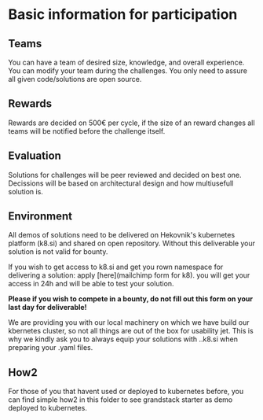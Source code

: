 # Basic information for participation

## Teams
You can have a team of desired size, knowledge, and overall experience. You can modify your team during the challenges. You only need to assure all given code/solutions are open source.

## Rewards
Rewards are decided on 500€ per cycle, if the size of an reward changes all teams will be notified before the challenge itself.

## Evaluation
Solutions for challenges will be peer reviewed and decided on best one. Decissions will be based on architectural design and how multiusefull solution is.

## Environment
All demos of solutions need to be delivered on Hekovnik's kubernetes platform (k8.si) and shared on open repository. Without this deliverable your solution is not valid for bounty.

If you wish to get access to k8.si and get you rown namespace for delivering a solution: apply [here](mailchimp form for k8). you will get your access in 24h and will be able to test your solution.

**Please if you wish to compete in a bounty, do not fill out this form on your last day for deliverable!**

We are providing you with our local machinery on which we have build our kbernetes cluster, so not all things are out of the box for usability jet. This is why we kindly ask you to always equip your solutions with <teamName>.<solutionName>.k8.si when preparing your .yaml files.

## How2
For those of you that havent used or deployed to kubernetes before, you can find simple how2 in this folder to see grandstack starter as demo deployed to kubernetes. 


